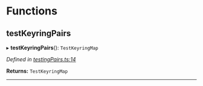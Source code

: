 

# Functions

<a id="testkeyringpairs"></a>

##  testKeyringPairs

▸ **testKeyringPairs**(): `TestKeyringMap`

*Defined in [testingPairs.ts:14](https://github.com/polkadot-js/common/blob/e5cab29/packages/keyring/src/testingPairs.ts#L14)*

**Returns:** `TestKeyringMap`

___

